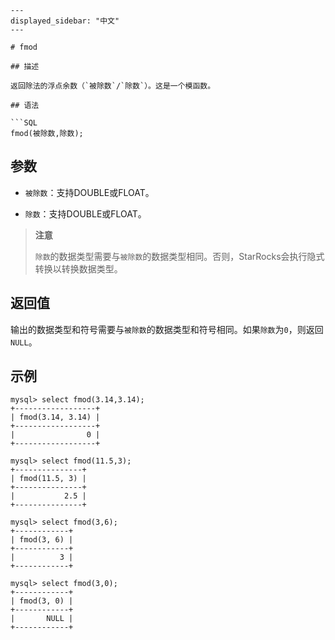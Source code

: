 ```
---
displayed_sidebar: "中文"
---

# fmod

## 描述

返回除法的浮点余数（`被除数`/`除数`）。这是一个模函数。

## 语法

```SQL
fmod(被除数,除数);
```

## 参数

- `被除数`：支持DOUBLE或FLOAT。

- `除数`：支持DOUBLE或FLOAT。

> **注意**
>
> `除数`的数据类型需要与`被除数`的数据类型相同。否则，StarRocks会执行隐式转换以转换数据类型。

## 返回值

输出的数据类型和符号需要与`被除数`的数据类型和符号相同。如果`除数`为`0`，则返回`NULL`。

## 示例

```Plaintext
mysql> select fmod(3.14,3.14);
+------------------+
| fmod(3.14, 3.14) |
+------------------+
|                0 |
+------------------+

mysql> select fmod(11.5,3);
+---------------+
| fmod(11.5, 3) |
+---------------+
|           2.5 |
+---------------+

mysql> select fmod(3,6);
+------------+
| fmod(3, 6) |
+------------+
|          3 |
+------------+

mysql> select fmod(3,0);
+------------+
| fmod(3, 0) |
+------------+
|       NULL |
+------------+
```